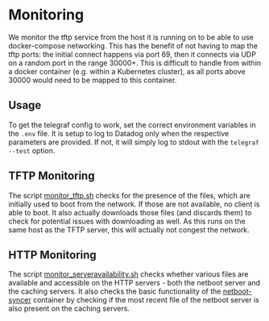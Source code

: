# Monitoring

We monitor the tftp service from the host it is running on to be able to use docker-compose networking. This has the benefit of not having to map the tftp ports: the initial connect happens via port 69, then it connects via UDP on a random port in the range 30000+. This is difficult to handle from within a docker container (e.g. within a Kubernetes cluster), as all ports above 30000 would need to be mapped to this container.

## Usage

To get the telegraf config to work, set the correct environment variables in the `.env` file. It is setup to log to Datadog only when the respective parameters are provided. If not, it will simply log to stdout with the `telegraf --test` option.

## TFTP Monitoring

The script [monitor_tftp.sh](monitor_tftp.sh) checks for the presence of the files, which are initially used to boot from the network. If those are not available, no client is able to boot. It also actually downloads those files (and discards them) to check for potential issues with downloading as well. As this runs on the same host as the TFTP server, this will actually not congest the network.

## HTTP Monitoring

The script [monitor_serveravailability.sh](monitor_serveravailability.sh) checks whether various files are available and accessible on the HTTP servers - both the netboot server and the caching servers. It also checks the basic functionality of the [netboot-syncer](../sync/) container by checking if the most recent file of the netboot server is also present on the caching servers.
